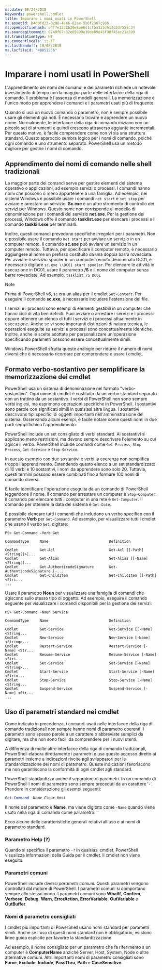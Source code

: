 ```yaml
---
ms.date: 08/24/2018
keywords: powershell,cmdlet
title: Imparare i nomi usati in PowerShell
ms.assetid: b4d0fd22-8298-4ee6-82ae-9b6f2907c986
ms.openlocfilehash: a4f7e12c2b30e8ae6d1cf5a125d613d2d7558c34
ms.sourcegitcommit: 6749f67c32e05999e10deb9d45f90f45ac21a599
ms.translationtype: HT
ms.contentlocale: it-IT
ms.lasthandoff: 10/08/2018
ms.locfileid: "48851256"
---
```

# <a name="learning-powershell-names"></a>Imparare i nomi usati in PowerShell

L'apprendimento dei nomi dei comandi e dei parametri richiede un notevole investimento di tempo con la maggior parte delle interfacce della riga di comando. Il problema è l'assenza di modelli generali. La memorizzazione è l'unico modo per apprendere i comandi e i parametri usati più di frequente.

Quando si usa un nuovo comando o parametro, non è sempre possibile usare gli elementi già noti. È necessario trovare e apprendere un nuovo nome. Normalmente, le interfacce della riga di comando iniziano con un piccolo set di strumenti e quindi crescono attraverso aggiunte incrementali. Per questo motivo, è facile comprendere come non vi sia una struttura standard.
Questo approccio sembra logico per i nomi di comando, poiché ogni comando è uno strumento separato. PowerShell usa un metodo migliore per gestire i nomi di comando.

## <a name="learning-command-names-in-traditional-shells"></a>Apprendimento dei nomi di comando nelle shell tradizionali

La maggior parte dei comandi serve per gestire elementi del sistema operativo o applicazioni, ad esempio servizi o processi. I comandi hanno nomi che possono o meno appartenere a una famiglia. Ad esempio, nei sistemi Windows è possibile usare i comandi `net start` e `net stop` per avviare e arrestare un servizio. **Sc.exe** è un altro strumento di controllo dei servizi per Windows. Questo nome non corrisponde al modello di denominazione per i comandi del servizio **net.exe**. Per la gestione dei processi, Windows offre il comando **tasklist.exe** per elencare i processi e il comando **taskkill.exe** per terminarli.

Inoltre, questi comandi prevedono specifiche irregolari per i parametri. Non è possibile usare il comando `net start` per avviare un servizio in un computer remoto. Il comando **sc.exe** può avviare un servizio in un computer remoto. Tuttavia, per specificare il computer remoto, è necessario aggiungere al nome un prefisso costituito da una doppia barra rovesciata. Per avviare il servizio spooler in un computer remoto denominato DC01, è necessario digitare `sc.exe \\DC01 start spooler`.
Per elencare le attività in esecuzione in DC01, usare il parametro **/S** e il nome del computer senza barre rovesciate. Ad esempio, `tasklist /S DC01`

> [!NOTE]
> Prima di PowerShell v6, `sc` era un alias per il cmdlet `Set-Content`. Per eseguire il comando **sc.exe**, è necessario includere l'estensione del file.

I servizi e i processi sono esempi di elementi gestibili in un computer che hanno cicli di vita ben definiti. Puoi avviare o arrestare i servizi e i processi oppure ottenere un elenco di tutti i servizi e i processi attualmente in esecuzione. Anche se vi sono importanti distinzioni di natura tecnica, le operazioni eseguite su servizi e processi sono concettualmente identiche. Inoltre, anche le scelte adottate per personalizzare un'operazione specificando parametri possono essere concettualmente simili.

Windows PowerShell sfrutta queste analogie per ridurre il numero di nomi diversi che è necessario ricordare per comprendere e usare i cmdlet.

## <a name="cmdlets-use-verb-noun-names-to-reduce-command-memorization"></a>Formato verbo-sostantivo per semplificare la memorizzazione dei cmdlet

PowerShell usa un sistema di denominazione nel formato "verbo-sostantivo". Ogni nome di cmdlet è costituito da un verbo standard separato con un trattino da un sostantivo. I verbi di PowerShell non sono sempre verbi inglesi, ma esprimono operazioni specifiche in PowerShell. I sostantivi sono parole con significati simili in qualsiasi altra lingua. I sostantivi descrivono tipi specifici di oggetti importanti nell'amministrazione del sistema. Osservando alcuni esempi, è facile notare come questi nomi in due parti semplifichino l'apprendimento.

PowerShell include un set consigliato di verbi standard. Ai sostantivi si applicano meno restrizioni, ma devono sempre descrivere l'elemento su cui agisce il verbo. PowerShell include comandi come `Get-Process`, `Stop-Process`, `Get-Service` e `Stop-Service`.

In questo esempio con due sostantivi e verbi la coerenza non semplifica troppo l'apprendimento. Estendendo questo elenco a un set standardizzato di 10 verbi e 10 sostantivi, i nomi da apprendere sono solo 20.
Tuttavia, questi termini possono essere combinati fino a formare 100 nomi di comando diversi.

È facile identificare l'operazione eseguita da un comando di PowerShell leggendone il nome. Il comando per arrestare un computer è `Stop-Computer`. Il comando per elencare tutti i computer in una rete è `Get-Computer`. Il comando per ottenere la data del sistema è `Get-Date`.

È possibile elencare tutti i comandi che includono un verbo specifico con il parametro **Verb** per `Get-Command`. Ad esempio, per visualizzare tutti i cmdlet che usano il verbo `Get`, digitare:

```
PS> Get-Command -Verb Get

CommandType     Name                            Definition
-----------     ----                            ----------
Cmdlet          Get-Acl                         Get-Acl [[-Path] <String[]>]...
Cmdlet          Get-Alias                       Get-Alias [[-Name] <String[]...
Cmdlet          Get-AuthenticodeSignature       Get-AuthenticodeSignature [-...
Cmdlet          Get-ChildItem                   Get-ChildItem [[-Path] <Stri...
...
```

Usare il parametro **Noun** per visualizzare una famiglia di comandi che agiscono sullo stesso tipo di oggetto. Ad esempio, eseguire il comando seguente per visualizzare i comandi disponibili per la gestione dei servizi:

```
PS> Get-Command -Noun Service

CommandType     Name                            Definition
-----------     ----                            ----------
Cmdlet          Get-Service                     Get-Service [[-Name] <String...
Cmdlet          New-Service                     New-Service [-Name] <String>...
Cmdlet          Restart-Service                 Restart-Service [-Name] <Str...
Cmdlet          Resume-Service                  Resume-Service [-Name] <Stri...
Cmdlet          Set-Service                     Set-Service [-Name] <String>...
Cmdlet          Start-Service                   Start-Service [-Name] <Strin...
Cmdlet          Stop-Service                    Stop-Service [-Name] <String...
Cmdlet          Suspend-Service                 Suspend-Service [-Name] <Str...
...
```

## <a name="cmdlets-use-standard-parameters"></a>Uso di parametri standard nei cmdlet

Come indicato in precedenza, i comandi usati nelle interfacce della riga di comando tradizionali non sempre hanno nomi di parametro coerenti. I parametri sono spesso parole a un carattere o abbreviate semplici da digitare, ma che non sono facili da comprendere per i nuovi utenti.

A differenza di molte altre interfacce della riga di comando tradizionali, PowerShell elabora direttamente i parametri e usa questo accesso diretto ai parametri insieme a indicazioni rivolte agli sviluppatori per la standardizzazione dei nomi di parametro. Queste indicazioni favoriscono ma non garantiscono la conformità di ogni cmdlet agli standard.

PowerShell standardizza anche il separatore di parametri. In un comando di PowerShell i nomi di parametro sono sempre preceduti da un carattere '-'. Prendere in considerazione gli esempi seguenti:

```powershell
Get-Command -Name Clear-Host
```

Il nome del parametro è **Name**, ma viene digitato come `-Name` quando viene usato nella riga di comando come parametro.

Ecco alcune delle caratteristiche generali relativi all'uso e ai nomi di parametro standard.

### <a name="the-help-parameter-"></a>Parametro Help (?)

Quando si specifica il parametro `-?` in qualsiasi cmdlet, PowerShell visualizza informazioni della Guida per il cmdlet.
Il cmdlet non viene eseguito.

### <a name="common-parameters"></a>Parametri comuni

PowerShell include diversi *parametri comuni*. Questi parametri vengono controllati dal motore di PowerShell. I parametri comuni si comportano sempre allo stesso modo. I parametri comuni sono **WhatIf**, **Confirm**, **Verbose**, **Debug**, **Warn**, **ErrorAction**, **ErrorVariable**, **OutVariable** e **OutBuffer**.

### <a name="recommended-parameter-names"></a>Nomi di parametro consigliati

I cmdlet più importanti di PowerShell usano nomi standard per parametri simili. Anche se l'uso di questi nomi standard non è obbligatorio, esistono linee guida esplicite per favorire la standardizzazione.

Ad esempio, il nome consigliato per un parametro che fa riferimento a un computer è **ComputerName** anziché Server, Host, System, Node o altre alternative comuni. Altri importanti nomi di parametro consigliati sono **Force**, **Exclude**, **Include**, **PassThru**, **Path** e **CaseSensitive**.